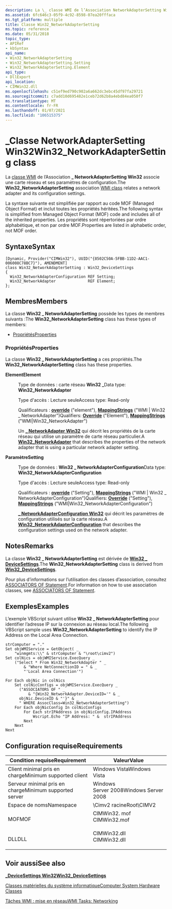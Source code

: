 ```yaml
---
description: La \_ classe WMI de l’Association NetworkAdapterSetting Win32 associe une carte réseau et ses paramètres de configuration.
ms.assetid: 6fc646c3-05f9-4c92-8598-07ea20fffaca
ms.tgt_platform: multiple
title: Classe Win32_NetworkAdapterSetting
ms.topic: reference
ms.date: 05/31/2018
topic_type:
- APIRef
- kbSyntax
api_name:
- Win32_NetworkAdapterSetting
- Win32_NetworkAdapterSetting.Setting
- Win32_NetworkAdapterSetting.Element
api_type:
- DllExport
api_location:
- CIMWin32.dll
ms.openlocfilehash: c51ef9ed790c902a6a662dc3ebc45df97fa29721
ms.sourcegitcommit: c7add10d695482e1ceb72d62b8a4ebd84ea050f7
ms.translationtype: MT
ms.contentlocale: fr-FR
ms.lasthandoff: 01/07/2021
ms.locfileid: "106515375"
---
```

# <a name="win32_networkadaptersetting-class"></a><span data-ttu-id="36766-103">\_Classe NetworkAdapterSetting Win32</span><span class="sxs-lookup"><span data-stu-id="36766-103">Win32\_NetworkAdapterSetting class</span></span>

<span data-ttu-id="36766-104">La [classe WMI](../wmisdk/retrieving-a-class.md) de l’Association **\_ NetworkAdapterSetting Win32** associe une carte réseau et ses paramètres de configuration.</span><span class="sxs-lookup"><span data-stu-id="36766-104">The **Win32\_NetworkAdapterSetting** association [WMI class](../wmisdk/retrieving-a-class.md) relates a network adapter and its configuration settings.</span></span>

<span data-ttu-id="36766-105">La syntaxe suivante est simplifiée par rapport au code MOF (Managed Object Format) et inclut toutes les propriétés héritées.</span><span class="sxs-lookup"><span data-stu-id="36766-105">The following syntax is simplified from Managed Object Format (MOF) code and includes all of the inherited properties.</span></span> <span data-ttu-id="36766-106">Les propriétés sont répertoriées par ordre alphabétique, et non par ordre MOF.</span><span class="sxs-lookup"><span data-stu-id="36766-106">Properties are listed in alphabetic order, not MOF order.</span></span>

## <a name="syntax"></a><span data-ttu-id="36766-107">Syntaxe</span><span class="sxs-lookup"><span data-stu-id="36766-107">Syntax</span></span>

``` syntax
[Dynamic, Provider("CIMWin32"), UUID("{8502C50A-5FBB-11D2-AAC1-006008C78BC7}"), AMENDMENT]
class Win32_NetworkAdapterSetting : Win32_DeviceSettings
{
  Win32_NetworkAdapterConfiguration REF Setting;
  Win32_NetworkAdapter              REF Element;
};
```

## <a name="members"></a><span data-ttu-id="36766-108">Membres</span><span class="sxs-lookup"><span data-stu-id="36766-108">Members</span></span>

<span data-ttu-id="36766-109">La classe **Win32 \_ NetworkAdapterSetting** possède les types de membres suivants :</span><span class="sxs-lookup"><span data-stu-id="36766-109">The **Win32\_NetworkAdapterSetting** class has these types of members:</span></span>

-   [<span data-ttu-id="36766-110">Propriétés</span><span class="sxs-lookup"><span data-stu-id="36766-110">Properties</span></span>](#properties)

### <a name="properties"></a><span data-ttu-id="36766-111">Propriétés</span><span class="sxs-lookup"><span data-stu-id="36766-111">Properties</span></span>

<span data-ttu-id="36766-112">La classe **Win32 \_ NetworkAdapterSetting** a ces propriétés.</span><span class="sxs-lookup"><span data-stu-id="36766-112">The **Win32\_NetworkAdapterSetting** class has these properties.</span></span>

<dl> <dt>

<span data-ttu-id="36766-113">**Element**</span><span class="sxs-lookup"><span data-stu-id="36766-113">**Element**</span></span>
</dt> <dd> <dl> <dt>

<span data-ttu-id="36766-114">Type de données : carte réseau **Win32 \_**</span><span class="sxs-lookup"><span data-stu-id="36766-114">Data type: **Win32\_NetworkAdapter**</span></span>
</dt> <dt>

<span data-ttu-id="36766-115">Type d'accès : Lecture seule</span><span class="sxs-lookup"><span data-stu-id="36766-115">Access type: Read-only</span></span>
</dt> <dt>

<span data-ttu-id="36766-116">Qualificateurs : [**override**](../wmisdk/standard-qualifiers.md) ("element"), [**MappingStrings**](../wmisdk/standard-qualifiers.md) ("WMI \| Win32 \_ NetworkAdapter")</span><span class="sxs-lookup"><span data-stu-id="36766-116">Qualifiers: [**Override**](../wmisdk/standard-qualifiers.md) ("Element"), [**MappingStrings**](../wmisdk/standard-qualifiers.md) ("WMI\|Win32\_NetworkAdapter")</span></span>
</dt> </dl>

<span data-ttu-id="36766-117">Un [**\_ NetworkAdapter Win32**](win32-networkadapter.md) qui décrit les propriétés de la carte réseau qui utilise un paramètre de carte réseau particulier.</span><span class="sxs-lookup"><span data-stu-id="36766-117">A [**Win32\_NetworkAdapter**](win32-networkadapter.md) that describes the properties of the network adapter that is using a particular network adapter setting.</span></span>

</dd> <dt>

<span data-ttu-id="36766-118">**Paramètre**</span><span class="sxs-lookup"><span data-stu-id="36766-118">**Setting**</span></span>
</dt> <dd> <dl> <dt>

<span data-ttu-id="36766-119">Type de données : **Win32 \_ NetworkAdapterConfiguration**</span><span class="sxs-lookup"><span data-stu-id="36766-119">Data type: **Win32\_NetworkAdapterConfiguration**</span></span>
</dt> <dt>

<span data-ttu-id="36766-120">Type d'accès : Lecture seule</span><span class="sxs-lookup"><span data-stu-id="36766-120">Access type: Read-only</span></span>
</dt> <dt>

<span data-ttu-id="36766-121">Qualificateurs : [**override**](../wmisdk/standard-qualifiers.md) ("Setting"), [**MappingStrings**](../wmisdk/standard-qualifiers.md) ("WMI \| Win32 \_ NetworkAdapterConfiguration")</span><span class="sxs-lookup"><span data-stu-id="36766-121">Qualifiers: [**Override**](../wmisdk/standard-qualifiers.md) ("Setting"), [**MappingStrings**](../wmisdk/standard-qualifiers.md) ("WMI\|Win32\_NetworkAdapterConfiguration")</span></span>
</dt> </dl>

<span data-ttu-id="36766-122">[**\_ NetworkAdapterConfiguration Win32**](win32-networkadapterconfiguration.md) qui décrit les paramètres de configuration utilisés sur la carte réseau.</span><span class="sxs-lookup"><span data-stu-id="36766-122">A [**Win32\_NetworkAdapterConfiguration**](win32-networkadapterconfiguration.md) that describes the configuration settings used on the network adapter.</span></span>

</dd> </dl>

## <a name="remarks"></a><span data-ttu-id="36766-123">Notes</span><span class="sxs-lookup"><span data-stu-id="36766-123">Remarks</span></span>

<span data-ttu-id="36766-124">La classe **Win32 \_ NetworkAdapterSetting** est dérivée de [**Win32 \_ DeviceSettings**](win32-devicesettings.md).</span><span class="sxs-lookup"><span data-stu-id="36766-124">The **Win32\_NetworkAdapterSetting** class is derived from [**Win32\_DeviceSettings**](win32-devicesettings.md).</span></span>

<span data-ttu-id="36766-125">Pour plus d’informations sur l’utilisation des classes d’association, consultez [ASSOCIATORS OF Statement](../wmisdk/associators-of-statement.md).</span><span class="sxs-lookup"><span data-stu-id="36766-125">For information on how to use association classes, see [ASSOCIATORS OF Statement](../wmisdk/associators-of-statement.md).</span></span>

## <a name="examples"></a><span data-ttu-id="36766-126">Exemples</span><span class="sxs-lookup"><span data-stu-id="36766-126">Examples</span></span>

<span data-ttu-id="36766-127">L’exemple VBScript suivant utilise **Win32 \_ NetworkAdapterSetting** pour identifier l’adresse IP sur la connexion au réseau local.</span><span class="sxs-lookup"><span data-stu-id="36766-127">The following VBScript sample uses **Win32\_NetworkAdapterSetting** to identify the IP Address on the Local Area Connection.</span></span>


```VB
strComputer = "."
Set objWMIService = GetObject( _
    "winmgmts:\\" & strComputer & "\root\cimv2")
Set colNics = objWMIService.ExecQuery _
    ("Select * From Win32_NetworkAdapter " _
        & "Where NetConnectionID = " & _
        "'Local Area Connection'")
 
For Each objNic in colNics
    Set colNicConfigs = objWMIService.ExecQuery _
      ("ASSOCIATORS OF " _
          & "{Win32_NetworkAdapter.DeviceID='" & _
      objNic.DeviceID & "'}" & _
      " WHERE AssocClass=Win32_NetworkAdapterSetting")
    For Each objNicConfig In colNicConfigs
        For Each strIPAddress in objNicConfig.IPAddress
            Wscript.Echo "IP Address: " &  strIPAddress
        Next
    Next
Next
```



## <a name="requirements"></a><span data-ttu-id="36766-128">Configuration requise</span><span class="sxs-lookup"><span data-stu-id="36766-128">Requirements</span></span>



| <span data-ttu-id="36766-129">Condition requise</span><span class="sxs-lookup"><span data-stu-id="36766-129">Requirement</span></span> | <span data-ttu-id="36766-130">Valeur</span><span class="sxs-lookup"><span data-stu-id="36766-130">Value</span></span> |
|-------------------------------------|-----------------------------------------------------------------------------------------|
| <span data-ttu-id="36766-131">Client minimal pris en charge</span><span class="sxs-lookup"><span data-stu-id="36766-131">Minimum supported client</span></span><br/> | <span data-ttu-id="36766-132">Windows Vista</span><span class="sxs-lookup"><span data-stu-id="36766-132">Windows Vista</span></span><br/>                                                                |
| <span data-ttu-id="36766-133">Serveur minimal pris en charge</span><span class="sxs-lookup"><span data-stu-id="36766-133">Minimum supported server</span></span><br/> | <span data-ttu-id="36766-134">Windows Server 2008</span><span class="sxs-lookup"><span data-stu-id="36766-134">Windows Server 2008</span></span><br/>                                                          |
| <span data-ttu-id="36766-135">Espace de noms</span><span class="sxs-lookup"><span data-stu-id="36766-135">Namespace</span></span><br/>                | <span data-ttu-id="36766-136">\\Cimv2 racine</span><span class="sxs-lookup"><span data-stu-id="36766-136">Root\\CIMV2</span></span><br/>                                                                  |
| <span data-ttu-id="36766-137">MOF</span><span class="sxs-lookup"><span data-stu-id="36766-137">MOF</span></span><br/>                      | <dl> <span data-ttu-id="36766-138"><dt>CIMWin32. mof</dt></span><span class="sxs-lookup"><span data-stu-id="36766-138"><dt>CIMWin32.mof</dt></span></span> </dl> |
| <span data-ttu-id="36766-139">DLL</span><span class="sxs-lookup"><span data-stu-id="36766-139">DLL</span></span><br/>                      | <dl> <span data-ttu-id="36766-140"><dt>CIMWin32.dll</dt></span><span class="sxs-lookup"><span data-stu-id="36766-140"><dt>CIMWin32.dll</dt></span></span> </dl> |



## <a name="see-also"></a><span data-ttu-id="36766-141">Voir aussi</span><span class="sxs-lookup"><span data-stu-id="36766-141">See also</span></span>

<dl> <dt>

[<span data-ttu-id="36766-142">**\_DeviceSettings Win32**</span><span class="sxs-lookup"><span data-stu-id="36766-142">**Win32\_DeviceSettings**</span></span>](win32-devicesettings.md)
</dt> <dt>

[<span data-ttu-id="36766-143">Classes matérielles du système informatique</span><span class="sxs-lookup"><span data-stu-id="36766-143">Computer System Hardware Classes</span></span>](computer-system-hardware-classes.md)
</dt> <dt>

[<span data-ttu-id="36766-144">Tâches WMI : mise en réseau</span><span class="sxs-lookup"><span data-stu-id="36766-144">WMI Tasks: Networking</span></span>](../wmisdk/wmi-tasks--networking.md)
</dt> </dl>

 

 
